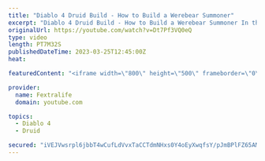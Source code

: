 ```yaml
---
title: "Diablo 4 Druid Build - How to Build a Werebear Summoner"
excerpt: "Diablo 4 Druid Build - How to Build a Werebear Summoner In this Diablo 4 Beta Build Guide, I'll be showing you my Werebear ..."
originalUrl: https://youtube.com/watch?v=Dt7Pf3VQ0eQ
type: video
length: PT7M32S
publishedDateTime: 2023-03-25T12:45:00Z
heat: 

featuredContent: "<iframe width=\"800\" height=\"500\" frameborder=\"0\" src=\"https://www.youtube.com/embed/Dt7Pf3VQ0eQ\" allow=\"accelerometer; autoplay; encrypted-media; gyroscope; picture-in-picture\" allowfullscreen></iframe>"

provider:
  name: Fextralife
  domain: youtube.com

topics:
  - Diablo 4
  - Druid

secured: "iVEJVwsrpl6jbbT4wCufLdVvxTaCCTdmNHxs0Y4oEyXwqfsY/pJmBPlFZ65AMoCP9rc9yYY0W8TyX/i/B9CT7oF99xG6v6u3t20eoL3R1uoKo4F9Uhle1GR5sDelniyAfJeLCekQx2cYgYwTKJZfDtcD0wW8ay0Z6GZVg6pJWcC7gRRHK8lCDXJaNDrtbeVe+ufGqlsZFkDK6ynE0GqrNjK/34ayE6ob4MImDjjfFfEXrWdlT7Qt6CKgRB7k4yhvDyW+1Ck0iKRIEFikQmlLYHyJjhCdahBSziH69e6EnkSssh1OTm/9P2EZ/fQJH8rkdhKaJL41bdiZY9DNYI/3gBT9QhDjLZhIPwsL3xKEmEDZAKIL8hb4N3LMJ3YljZY4QUFINA7Y4cTxEzDHgRlLVH+XttMw6P3j09MphIrtwNk=;EU8jzg2C4bKbMIInqoz5cw=="
---
```


